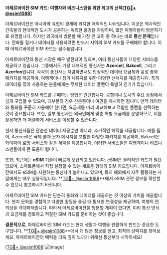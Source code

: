 **아제르바이잔 SIM 카드: 여행자와 비즈니스맨을 위한 최고의 선택[[TG💪+ @esim1088](https://t.me/s/esim1088)]**

아제르바이잔은 아시아와 유럽의 경계에 위치한 매력적인 나라입니다. 이곳은 역사적인 건축물과 현대적인 도시가 공존하는 독특한 풍경을 자랑하며, 많은 여행자들이 방문하기로 유명합니다. 하지만 외국에서 방문할 때 가장 큰 고민 중 하나는 바로 **통신 문제**입니다. 전화를 걸거나 데이터를 사용하려면 반드시 지역의 SIM 카드를 구매해야 합니다. 이때 아제르바이잔 SIM 카드는 필수품입니다.

아제르바이잔의 통신 시장은 매우 발전되어 있으며, 여러 통신사들이 다양한 서비스를 제공하고 있습니다. 그중에서도 가장 대표적인 통신사는 **Azercell**, **Bakcell**, 그리고 **Azerfon**입니다. 각각의 통신사는 저렴하면서도 안정적인 데이터 요금제와 음성 통화 패키지를 제공하여, 여행객이나 장기 체류자를 위한 다양한 선택지를 제공합니다. 특히 데이터를 많이 사용하는 분들에게는 무제한 데이터 플랜이 특별히 인기가 많습니다.

아제르바이잔 SIM 카드를 구매하는 방법은 간단합니다. 공항이나 도시의 주요 상점에서 쉽게 구입할 수 있으며, 대부분의 경우 신분증이나 여권을 제시하면 됩니다. 만약 데이터와 통화를 꾸준히 사용해야 한다면, 요금제를 미리 비교해보고 적합한 플랜을 선택하는 것이 중요합니다. 또한, 일부 통신사는 외국인에게 맞춘 특별 요금제를 운영하므로, 이를 활용하면 더 저렴하게 서비스를 이용할 수 있습니다.

현지 통신사들은 단순한 데이터 제공뿐만 아니라, 추가적인 혜택을 제공합니다. 예를 들어, Azercell은 국제 콜과 문자 메시지를 포함한 다양한 패키지를 제공하며, Bakcell은 와이파이 로밍 서비스와 같은 혜택을 제공합니다. 이러한 서비스들은 여행객이나 비즈니스맨들에게 큰 도움이 됩니다.

또한, 최근에는 **eSIM** 기술이 빠르게 보급되고 있습니다. eSIM은 물리적인 카드가 필요 없으며, 스마트폰에서 직접 설정할 수 있는 새로운 형태의 SIM 카드입니다. 아제르바이잔에서도 eSIM을 지원하는 통신사가 늘어나고 있으며, 특히 해외에서 자주 활동하는 사람에게는 매우 실용적입니다. **[TG💪+ @esim1088](https://t.me/s/esim1088)**에서 eSIM 관련 정보를 확인할 수 있으니 참고하시기 바랍니다.

아제르바이잔 SIM 카드는 단순히 통화와 데이터를 제공하는 것 이상의 가치를 제공합니다. 현지 문화를 경험하고 다양한 활동을 즐길 때 필요한 연결성을 제공하며, 여행의 편의성을 극대화해줍니다. 따라서 아제르바이잔을 방문할 계획이 있다면, 미리 통신 방식과 요금제를 검토하고 적절한 SIM 카드를 준비하는 것이 좋습니다.

**결론적으로**, 아제르바이잔 SIM 카드는 현지 생활과 여행을 원활하게 만드는 중요한 도구입니다. **[TG💪+ @esim1088](https://t.me/s/esim1088)**에서 더 많은 정보를 얻고, 최적의 선택지를 찾아보세요. 아제르바이잔의 매력을 더욱 깊이 느끼기 위해선 통신부터 시작하세요!

[[TG💪+ @esim1088](https://t.me/s/esim1088) ![Image](https://i.postimg.cc/Y0z9fWf4/image.png)]